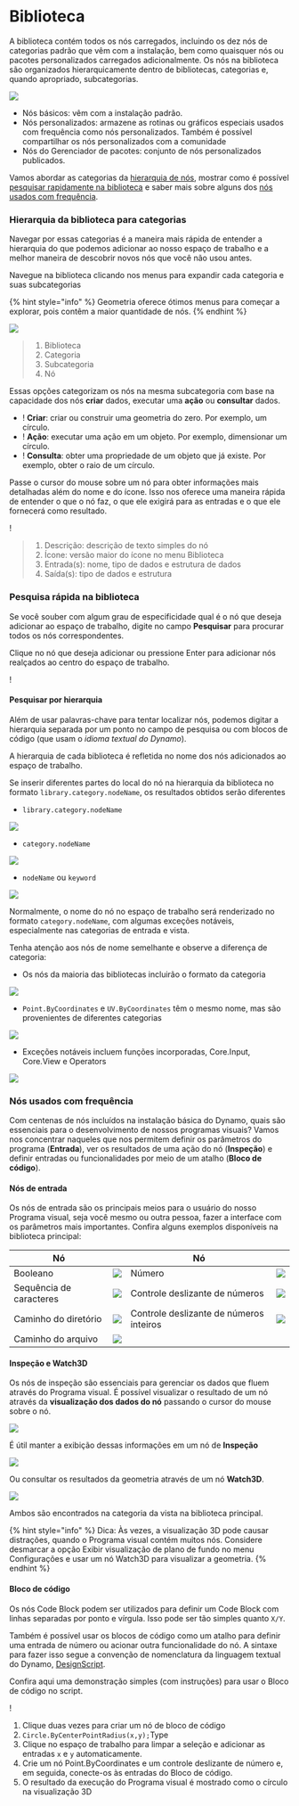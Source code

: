 # Biblioteca

A biblioteca contém todos os nós carregados, incluindo os dez nós de categorias padrão que vêm com a instalação, bem como quaisquer nós ou pacotes personalizados carregados adicionalmente. Os nós na biblioteca são organizados hierarquicamente dentro de bibliotecas, categorias e, quando apropriado, subcategorias.

![](images/3-2/library-libraryUI.jpg)

* Nós básicos: vêm com a instalação padrão.
* Nós personalizados: armazene as rotinas ou gráficos especiais usados com frequência como nós personalizados. Também é possível compartilhar os nós personalizados com a comunidade
* Nós do Gerenciador de pacotes: conjunto de nós personalizados publicados.

Vamos abordar as categorias da [hierarquia de nós](2-library.md#library-hierarchy-for-categories), mostrar como é possível [pesquisar rapidamente na biblioteca](2-library.md#search-by-hierarchy) e saber mais sobre alguns dos [nós usados com frequência](2-library.md#frequently-used-nodes).

### Hierarquia da biblioteca para categorias

Navegar por essas categorias é a maneira mais rápida de entender a hierarquia do que podemos adicionar ao nosso espaço de trabalho e a melhor maneira de descobrir novos nós que você não usou antes.

Navegue na biblioteca clicando nos menus para expandir cada categoria e suas subcategorias

{% hint style="info" %} Geometria oferece ótimos menus para começar a explorar, pois contêm a maior quantidade de nós. {% endhint %}

![](images/3-2/library-modifiedandresizelibrarycategories.jpg)

> 1. Biblioteca
> 2. Categoria
> 3. Subcategoria
> 4. Nó

Essas opções categorizam os nós na mesma subcategoria com base na capacidade dos nós **criar** dados, executar uma **ação** ou **consultar** dados.

* \![](<images/3-2/user interface - create.jpg>) **Criar**: criar ou construir uma geometria do zero. Por exemplo, um círculo.
* \![](<images/3-2/user interface - action.jpg>) **Ação**: executar uma ação em um objeto. Por exemplo, dimensionar um círculo.
* \![](<images/3-2/user interface - query.jpg>) **Consulta**: obter uma propriedade de um objeto que já existe. Por exemplo, obter o raio de um círculo.

Passe o cursor do mouse sobre um nó para obter informações mais detalhadas além do nome e do ícone. Isso nos oferece uma maneira rápida de entender o que o nó faz, o que ele exigirá para as entradas e o que ele fornecerá como resultado.

\![](<images/3-2/user interface - node description.jpg>)

> 1. Descrição: descrição de texto simples do nó
> 2. Ícone: versão maior do ícone no menu Biblioteca
> 3. Entrada(s): nome, tipo de dados e estrutura de dados
> 4. Saída(s): tipo de dados e estrutura

### Pesquisa rápida na biblioteca

Se você souber com algum grau de especificidade qual é o nó que deseja adicionar ao espaço de trabalho, digite no campo **Pesquisar** para procurar todos os nós correspondentes.

Clique no nó que deseja adicionar ou pressione Enter para adicionar nós realçados ao centro do espaço de trabalho.

\![](<images/3-2/user interface - search.jpg>)

#### Pesquisar por hierarquia

Além de usar palavras-chave para tentar localizar nós, podemos digitar a hierarquia separada por um ponto no campo de pesquisa ou com blocos de código (que usam o _idioma textual do Dynamo_).

A hierarquia de cada biblioteca é refletida no nome dos nós adicionados ao espaço de trabalho.

Se inserir diferentes partes do local do nó na hierarquia da biblioteca no formato `library.category.nodeName`, os resultados obtidos serão diferentes

* `library.category.nodeName`

![](images/3-2/library-searchbyhierarchygeometrypointbycoordinates\(1\).jpg)

* `category.nodeName`

![](images/3-2/library-searchbyhierarchy2pointbycoordinates.jpg)

* `nodeName` ou `keyword`

![](images/3-2/library-searchbyhierarchy3bycoordinates.jpg)

Normalmente, o nome do nó no espaço de trabalho será renderizado no formato `category.nodeName`, com algumas exceções notáveis, especialmente nas categorias de entrada e vista.

Tenha atenção aos nós de nome semelhante e observe a diferença de categoria:

* Os nós da maioria das bibliotecas incluirão o formato da categoria

![](images/3-2/library-nodecategorydifferences1.jpg)

* `Point.ByCoordinates` e `UV.ByCoordinates` têm o mesmo nome, mas são provenientes de diferentes categorias

![](images/3-2/library-nodecategorydifferences2.jpg)

* Exceções notáveis incluem funções incorporadas, Core.Input, Core.View e Operators

![](images/3-2/library-nodecategorydifferences3.jpg)

### Nós usados com frequência

Com centenas de nós incluídos na instalação básica do Dynamo, quais são essenciais para o desenvolvimento de nossos programas visuais? Vamos nos concentrar naqueles que nos permitem definir os parâmetros do programa (**Entrada**), ver os resultados de uma ação do nó (**Inspeção**) e definir entradas ou funcionalidades por meio de um atalho (**Bloco de código**).

#### Nós de entrada

Os nós de entrada são os principais meios para o usuário do nosso Programa visual, seja você mesmo ou outra pessoa, fazer a interface com os parâmetros mais importantes. Confira alguns exemplos disponíveis na biblioteca principal:

| Nó           |                                           | Nó           |                                           |
| -------------- | ----------------------------------------- | -------------- | ----------------------------------------- |
| Booleano        | ![](images/3-2/library-boolean.jpg)       | Número         | ![](images/3-2/library-number.jpg)        |
| Sequência de caracteres         | ![](images/3-2/library-string.jpg)        | Controle deslizante de números  | ![](images/3-2/library-numberslider.jpg)  |
| Caminho do diretório | ![](images/3-2/library-directorypath.jpg) | Controle deslizante de números inteiros | ![](images/3-2/library-integerslider.jpg) |
| Caminho do arquivo      | ![](images/3-2/library-filepath.jpg)      |                |                                           |

#### Inspeção e Watch3D

Os nós de inspeção são essenciais para gerenciar os dados que fluem através do Programa visual. É possível visualizar o resultado de um nó através da **visualização dos dados do nó** passando o cursor do mouse sobre o nó.

![](images/3-2/library-nodepreview.jpg)

É útil manter a exibição dessas informações em um nó de **Inspeção**

![](images/3-2/library-watchnode.jpg)

Ou consultar os resultados da geometria através de um nó **Watch3D**.

![](images/3-2/library-watch3dnode.gif)

Ambos são encontrados na categoria da vista na biblioteca principal.

{% hint style="info" %} Dica: Às vezes, a visualização 3D pode causar distrações, quando o Programa visual contém muitos nós. Considere desmarcar a opção Exibir visualização de plano de fundo no menu Configurações e usar um nó Watch3D para visualizar a geometria. {% endhint %}

#### Bloco de código

Os nós Code Block podem ser utilizados para definir um Code Block com linhas separadas por ponto e vírgula. Isso pode ser tão simples quanto `X/Y`.

Também é possível usar os blocos de código como um atalho para definir uma entrada de número ou acionar outra funcionalidade do nó. A sintaxe para fazer isso segue a convenção de nomenclatura da linguagem textual do Dynamo, [DesignScript](../8\_coding\_in\_dynamo/8-1\_code-blocks-and-design-script/2-design-script-syntax.md).

Confira aqui uma demonstração simples (com instruções) para usar o Bloco de código no script.

\![](<images/3-2/library-code block demo.gif>)

1. Clique duas vezes para criar um nó de bloco de código
2. `Circle.ByCenterPointRadius(x,y);`Type
3. Clique no espaço de trabalho para limpar a seleção e adicionar as entradas `x` e `y` automaticamente.
4. Crie um nó Point.ByCoordinates e um controle deslizante de número e, em seguida, conecte-os às entradas do Bloco de código.
5. O resultado da execução do Programa visual é mostrado como o círculo na visualização 3D
